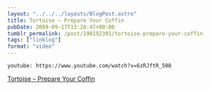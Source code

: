 ```yaml
---
layout: "../../../layouts/BlogPost.astro"
title: Tortoise – Prepare Your Coffin
pubDate: 2009-09-17T13:28:47+00:00
tumblr_permalink: /post/190192391/tortoise-prepare-your-coffin
tags: ["linklog"]
format: "video"
---
```


`youtube: https://www.youtube.com/watch?v=6zRJftR_508`

[Tortoise &#8211; Prepare Your Coffin][1]

[1]: https://www.youtube.com/watch?v=6zRJftR_508
